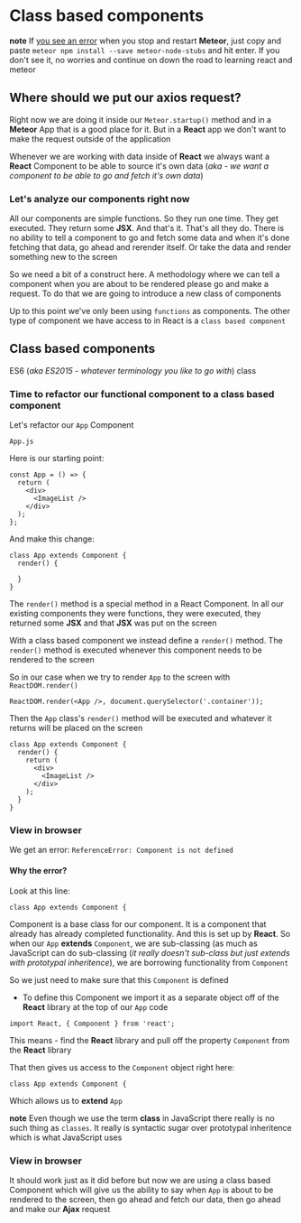 # Class based components

**note** If [you see an error](https://i.imgur.com/V9hOVOm.png) when you stop and restart **Meteor**, just copy and paste `meteor npm install --save meteor-node-stubs` and hit enter. If you don't see it, no worries and continue on down the road to learning react and meteor

## Where should we put our axios request?
Right now we are doing it inside our `Meteor.startup()` method and in a **Meteor** App that is a good place for it. But in a **React** app we don't want to make the request outside of the application

Whenever we are working with data inside of **React** we always want a **React** Component to be able to source it's own data (_aka - we want a component to be able to go and fetch it's own data_)

### Let's analyze our components right now
All our components are simple functions. So they run one time. They get executed. They return some **JSX**. And that's it. That's all they do. There is no ability to tell a component to go and fetch some data and when it's done fetching that data, go ahead and rerender itself. Or take the data and render something new to the screen

So we need a bit of a construct here. A methodology where we can tell a component when you are about to be rendered please go and make a request. To do that we are going to introduce a new class of components

Up to this point we've only been using `functions` as components. The other type of component we have access to in React is a `class based component`

## Class based components
ES6 (_aka ES2015 - whatever terminology you like to go with_) class

### Time to refactor our functional component to a class based component

Let's refactor our `App` Component

`App.js`

Here is our starting point:

```
const App = () => {
  return (
    <div>
      <ImageList />
    </div>
  );
};
```

And make this change:

```
class App extends Component {
  render() {
    
  }
}
```

The `render()` method is a special method in a React Component. In all our existing components they were functions, they were executed, they returned some **JSX** and that **JSX** was put on the screen

With a class based component we instead define a `render()` method. The `render()` method is executed whenever this component needs to be rendered to the screen

So in our case when we try to render `App` to the screen with `ReactDOM.render()`

`ReactDOM.render(<App />, document.querySelector('.container'));`

Then the `App` class's `render()` method will be executed and whatever it returns will be placed on the screen

```
class App extends Component {
  render() {
    return (
      <div>
        <ImageList />
      </div>
    );
  }
}
```

### View in browser
We get an error: `ReferenceError: Component is not defined`

#### Why the error?

Look at this line:

`class App extends Component {`

Component is a base class for our component. It is a component that already has already completed functionality. And this is set up by **React**. So when our `App` **extends** `Component`, we are sub-classing (as much as JavaScript can do sub-classing (_it really doesn't sub-class but just extends with prototypal inheritence_), we are borrowing functionality from `Component`

So we just need to make sure that this `Component` is defined

* To define this Component we import it as a separate object off of the **React** library at the top of our `App` code

`import React, { Component } from 'react';`

This means - find the **React** library and pull off the property `Component` from the **React** library

That then gives us access to the `Component` object right here:

`class App extends Component {`

Which allows us to **extend** `App`

**note** Even though we use the term **class** in JavaScript there really is no such thing as `classes`. It really is syntactic sugar over prototypal inheritence which is what JavaScript uses

### View in browser
It should work just as it did before but now we are using a class based Component which will give us the ability to say when `App` is about to be rendered to the screen, then go ahead and fetch our data, then go ahead and make our **Ajax** request


